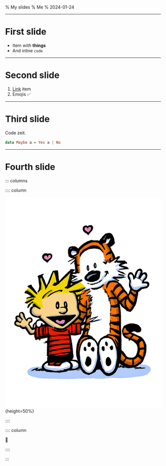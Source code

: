 % My slides
% Me
% 2024-01-24

---

# First slide

- Item _with_ **things**
- And inline `code`

---

# Second slide

1. [Link](http://www.link.com) item
2. Emojis ✅

---

# Third slide

Code zeit.

```haskell
data Maybe a = Yes a | No
```

---

# Fourth slide

::: columns

:::: column

![](example.png){height=50%}

::::

:::: column

👋

::::

:::
